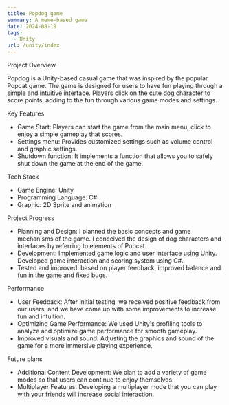 ```yaml
---
title: Popdog game
summary: A meme-based game
date: 2024-08-19
tags:
  - Unity
url: /unity/index
---
```

Project Overview

Popdog is a Unity-based casual game that was inspired by the popular Popcat game. The game is designed for users to have fun playing through a simple and intuitive interface. Players click on the cute dog character to score points, adding to the fun through various game modes and settings.


Key Features

- Game Start: Players can start the game from the main menu, click to enjoy a simple gameplay that scores.
- Settings menu: Provides customized settings such as volume control and graphic settings.
- Shutdown function: It implements a function that allows you to safely shut down the game at the end of the game.


Tech Stack

- Game Engine: Unity
- Programming Language: C#
- Graphic: 2D Sprite and animation


Project Progress

- Planning and Design: I planned the basic concepts and game mechanisms of the game. I conceived the design of dog characters and interfaces by referring to elements of Popcat.
- Development: Implemented game logic and user interface using Unity. Developed game interaction and scoring system using C#.
- Tested and improved: based on player feedback, improved balance and fun in the game and fixed bugs.


Performance

- User Feedback: After initial testing, we received positive feedback from our users, and we have come up with some improvements to increase fun and intuition.
- Optimizing Game Performance: We used Unity's profiling tools to analyze and optimize game performance for smooth gameplay.
- Improved visuals and sound: Adjusting the graphics and sound of the game for a more immersive playing experience.


Future plans

- Additional Content Development: We plan to add a variety of game modes so that users can continue to enjoy themselves.
- Multiplayer Features: Developing a multiplayer mode that you can play with your friends will increase social interaction.